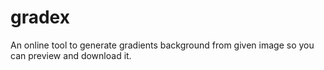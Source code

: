 # gradex
An online tool to generate gradients background from given image so you can preview and download it.
